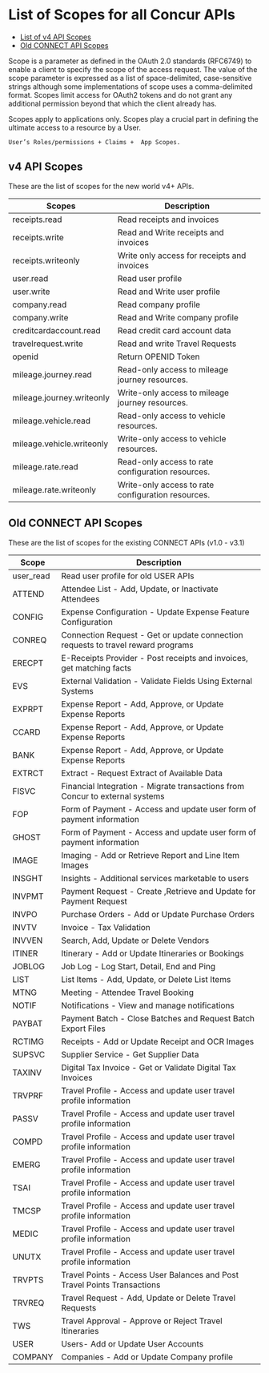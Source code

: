 # List of Scopes for all Concur APIs

* [List of v4 API Scopes](#v4-api-scopes)
* [Old CONNECT API Scopes](#old-connect-api-scopes)

Scope is a parameter as defined in the OAuth 2.0 standards (RFC6749) to enable a client to specify the scope of the access request. The value of the scope parameter is expressed as a list of space-delimited, case-sensitive strings although some implementations of scope uses a comma-delimited format. Scopes limit access for OAuth2 tokens and do not grant any additional permission beyond that which the client already has.

Scopes apply to applications only. Scopes play a crucial part in defining the ultimate access to a resource by a User.

`User’s Roles/permissions + Claims +  App Scopes.`

## v4 API Scopes

These are the list of scopes for the new world v4+ APIs.

| Scopes        | Description |
|---------------|-------------|
| receipts.read | Read receipts and invoices |
| receipts.write | Read and Write receipts and invoices |
| receipts.writeonly | Write only access for receipts and invoices |
| user.read | Read user profile |
| user.write | Read and Write user profile |
| company.read | Read company profile |
| company.write | Read and Write company profile |
| creditcardaccount.read | Read credit card account data |
| travelrequest.write | Read and write Travel Requests |
| openid | Return OPENID Token |
| mileage.journey.read | Read-only access to mileage journey resources. |
| mileage.journey.writeonly | Write-only access to mileage journey resources. |
| mileage.vehicle.read | Read-only access to vehicle resources. |
| mileage.vehicle.writeonly | Write-only access to vehicle resources. |
| mileage.rate.read | Read-only access to rate configuration resources. |
| mileage.rate.writeonly | Write-only access to rate configuration resources. |

## Old CONNECT API Scopes
These are the list of scopes for the existing CONNECT APIs (v1.0 - v3.1)

| Scope     | Description |
|-----------|-------------|
| user_read | Read user profile for old USER APIs |
| ATTEND | Attendee List - Add, Update, or Inactivate Attendees |
| CONFIG | Expense Configuration - Update Expense Feature Configuration |
| CONREQ | Connection Request - Get or update connection requests to travel reward programs |
| ERECPT | E-Receipts Provider - Post receipts and invoices, get matching facts |
| EVS | External Validation - Validate Fields Using External Systems |
| EXPRPT | Expense Report - Add, Approve, or Update Expense Reports |
| CCARD | Expense Report - Add, Approve, or Update Expense Reports |
| BANK | Expense Report - Add, Approve, or Update Expense Reports |
| EXTRCT | Extract - Request Extract of Available Data |
| FISVC | Financial Integration - Migrate transactions from Concur to external systems |
| FOP | Form of Payment - Access and update user form of payment information |
| GHOST | Form of Payment - Access and update user form of payment information |
| IMAGE | Imaging - Add or Retrieve Report and Line Item Images |
| INSGHT | Insights - Additional services marketable to users |
| INVPMT | Payment Request - Create ,Retrieve and Update for Payment Request |
| INVPO | Purchase Orders - Add or Update Purchase Orders |
| INVTV | Invoice - Tax Validation |
| INVVEN | Search, Add, Update or Delete Vendors |
| ITINER | Itinerary - Add or Update Itineraries or Bookings |
| JOBLOG | Job Log - Log Start, Detail, End and Ping |
| LIST | List Items - Add, Update, or Delete List Items |
| MTNG | Meeting - Attendee Travel Booking |
| NOTIF | Notifications - View and manage notifications |
| PAYBAT | Payment Batch - Close Batches and Request Batch Export Files |
| RCTIMG | Receipts - Add or Update Receipt and OCR Images |
| SUPSVC | Supplier Service - Get Supplier Data |
| TAXINV | Digital Tax Invoice - Get or Validate Digital Tax Invoices |
| TRVPRF | Travel Profile - Access and update user travel profile information |
| PASSV | Travel Profile - Access and update user travel profile information |
| COMPD | Travel Profile - Access and update user travel profile information |
| EMERG | Travel Profile - Access and update user travel profile information |
| TSAI | Travel Profile - Access and update user travel profile information |
| TMCSP | Travel Profile - Access and update user travel profile information |
| MEDIC | Travel Profile - Access and update user travel profile information |
| UNUTX | Travel Profile - Access and update user travel profile information |
| TRVPTS | Travel Points - Access User Balances and Post Travel Points Transactions |
| TRVREQ | Travel Request - Add, Update or Delete Travel Requests |
| TWS | Travel Approval - Approve or Reject Travel Itineraries |
| USER | Users- Add or Update User Accounts |
| COMPANY | Companies - Add or Update Company profile |
